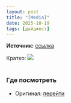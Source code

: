 ```yaml
---
layout: post
title: "[Media]"
date: 2025-10-19
tags: [дайджест]
---
```


**Источник:** [ссылка](https://t.me/nn4st/246120)

Кратко: <a href="https://tg.i-c-a.su/media/nn4st/246120/sticker_776990335812239532.webp" rel="nofollow" target="_blank"><img src="https://tg.i-c-a.su/media/nn4st/246120/preview/thumb.jpeg" /></a><br /><br />

### Где посмотреть
- Оригинал: [перейти]({link})
